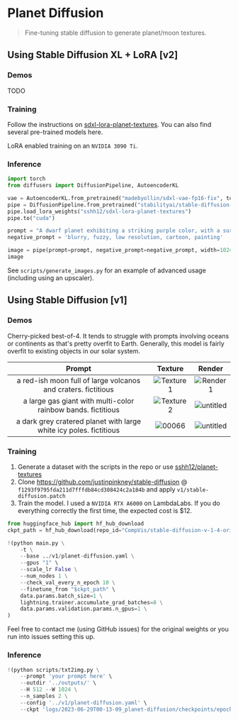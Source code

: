 # Planet Diffusion

> Fine-tuning stable diffusion to generate planet/moon textures.

## Using Stable Diffusion XL + LoRA [v2]

### Demos

TODO

### Training

Follow the instructions on [sdxl-lora-planet-textures](https://huggingface.co/sshh12/sdxl-lora-planet-textures). You can also find several pre-trained models here.

LoRA enabled training on an `NVIDIA 3090 Ti`.

### Inference

```py
import torch
from diffusers import DiffusionPipeline, AutoencoderKL

vae = AutoencoderKL.from_pretrained("madebyollin/sdxl-vae-fp16-fix", torch_dtype=torch.float16)
pipe = DiffusionPipeline.from_pretrained("stabilityai/stable-diffusion-xl-base-1.0", vae=vae, torch_dtype=torch.float16, variant="fp16", use_safetensors=True)
pipe.load_lora_weights("sshh12/sdxl-lora-planet-textures")
pipe.to("cuda")

prompt = "A dwarf planet exhibiting a striking purple color, with a surface peppered with craters and towering ice formations"
negative_prompt = 'blurry, fuzzy, low resolution, cartoon, painting'

image = pipe(prompt=prompt, negative_prompt=negative_prompt, width=1024, height=512).images[0]
image
```

See `scripts/generate_images.py` for an example of advanced usage (including using an upscaler).

## Using Stable Diffusion [v1]

### Demos

Cherry-picked best-of-4. It tends to struggle with prompts involving oceans or continents as that's pretty overfit to Earth. Generally, this model is fairly overfit to existing objects in our solar system.

|                               Prompt                               |                                                   Texture                                                   |                                                   Render                                                    |
| :----------------------------------------------------------------: | :---------------------------------------------------------------------------------------------------------: | :---------------------------------------------------------------------------------------------------------: |
|   a red-ish moon full of large volcanos and craters. fictitious    | ![Texture1](https://github.com/sshh12/planet-diffusion/assets/6625384/53a5344c-677a-4e12-a797-7e4336137e17) | ![Render1](https://github.com/sshh12/planet-diffusion/assets/6625384/dc4168c5-7d32-407f-8960-d4fc1b743ab3)  |
|    a large gas giant with multi-color rainbow bands. fictitious    | ![Texture2](https://github.com/sshh12/planet-diffusion/assets/6625384/99497404-a5d4-4b43-b516-a63b67f281a2) | ![untitled](https://github.com/sshh12/planet-diffusion/assets/6625384/6800cd5d-65dc-4fc8-87b3-3ddb6d604907) |
| a dark grey cratered planet with large white icy poles. fictitious |  ![00066](https://github.com/sshh12/planet-diffusion/assets/6625384/b4a57ebd-782e-4fef-a61e-c15a6cb78de1)   | ![untitled](https://github.com/sshh12/planet-diffusion/assets/6625384/f263a245-8c77-4e09-83de-69e6a21d2660) |

### Training

1. Generate a dataset with the scripts in the repo or use [sshh12/planet-textures](https://huggingface.co/datasets/sshh12/planet-textures)
2. Clone https://github.com/justinpinkney/stable-diffusion @ `f1293f9795fda211d7fffdb84cd308424c2a184b` and apply `v1/stable-diffusion.patch`
3. Train the model. I used a `NVIDIA RTX A6000` on LambdaLabs. If you do everything correctly the first time, the expected cost is $12.

```python
from huggingface_hub import hf_hub_download
ckpt_path = hf_hub_download(repo_id="CompVis/stable-diffusion-v-1-4-original", filename="sd-v1-4-full-ema.ckpt")

!(python main.py \
    -t \
    --base ../v1/planet-diffusion.yaml \
    --gpus "1" \
    --scale_lr False \
    --num_nodes 1 \
    --check_val_every_n_epoch 10 \
    --finetune_from "$ckpt_path" \
    data.params.batch_size=1 \
    lightning.trainer.accumulate_grad_batches=8 \
    data.params.validation.params.n_gpus=1 \
)
```

Feel free to contact me (using GitHub issues) for the original weights or you run into issues setting this up.

### Inference

```python
!(python scripts/txt2img.py \
    --prompt 'your prompt here' \
    --outdir '../outputs/' \
    --H 512 --W 1024 \
    --n_samples 2 \
    --config '../v1/planet-diffusion.yaml' \
    --ckpt 'logs/2023-06-29T00-13-09_planet-diffusion/checkpoints/epoch=000249.ckpt')
```
